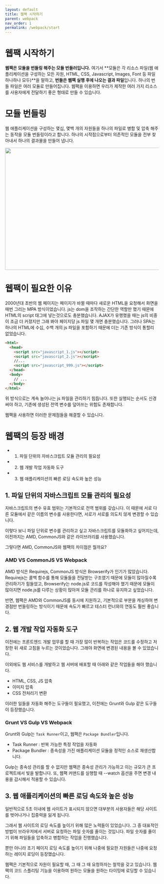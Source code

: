 ```yaml
---
layout: default
title: 웹팩 시작하기
parent: webpack
nav_order: 1
permalink: /webpack/start
---
```


# 웹팩 시작하기
**웹팩은 모듈을 번들링 해주는 모듈 번들러입니다.** 여기서 **모듈은 각 리소스 파일(웹 애플리케이션을 구성하는 모든 자원, HTML, CSS, Javascript, Images, Font 등 파일 하나하나 모두)**을 말하고, **번들은 웹팩 실행 후에 나오는 결과 파일**입니다. 하나의 번들 파일은 여러 모듈로 만들어집니다. 웹팩을 이용하면 우리가 제작한 여러 가지 리소스를 사용자에게 전달하기 좋은 형태로 만들 수 있습니다.

# 모듈 번들링
웹 애플리케이션을 구성하는 몇십, 몇백 개의 자원들을 하나의 파일로 병합 및 압축 해주는 동작을 모듈 번들링이라고 합니다. 하나의 시작점으로부터 의존적인 모듈을 전부 찾아내서 하나의 결과물을 만들어 냅니다.

<img src="https://media.vlpt.us/images/kim-jaemin420/post/5f01d363-e740-47c6-a721-ee5752d72364/image.png" width=600 height=400>

# 웹팩이 필요한 이유
2000년대 초반의 웹 페이지는 페이지가 바뀔 때마다 새로운 HTML을 요청해서 화면을 매번 그리는 MPA 방식이었습니다. js는 dom을 조작하는 간단한 역할만 했기 때문에 HTML의 script 태그에 넣는것으로도 충분했습니다. AJAX가 유행했을 때는 js의 비중이 조금 더 커졌지만 그래 봐야 페이지당 js 파일 몇 개면 충분했습니다. 그러나 SPA는 하나의 HTML에 수십, 수백 개의 js 파일을 포함하기 때문에 더는 기존 방식이 통할리 없었습니다.

``` html
<html>
  <head>
    <script src="javascript_1.js"></script>
    <script src="javascript_2.js"></script>
    //...
    <script src="javascript_999.js"></script>
  </head>
  <body>
    // ...
  </body>
</html>
```
위 방식으로는 계속 늘어나는 js 파일을 관리하기 힘듭니다. 또한 실행되는 순서도 신경 써야 하고, 기존에 생성된 전역 변수를 덮어쓰는 위험도 존재합니다.

웹팩을 사용하면 이러한 문제점들을 해결할 수 있습니다.

# 웹팩의 등장 배경
- 1. 파일 단위의 자바스크립트 모듈 관리의 필요성
- 2. 웹 개발 작업 자동화 도구
- 3. 웹 애플리케이션의 빠른 로딩 속도와 높은 성능

## 1. 파일 단위의 자바스크립트 모듈 관리의 필요성
자바스크립트의 변수 유효 범위는 기본적으로 전역 범위를 갖습니다. 이 때문에 서로 다른 모듈에서 같은 이름의 변수를 사용한다면, 서로가 서로를 의도치 않게 변경할 수 있습니다.

이렇다 보니 파일 단위로 변수를 관리하고 싶고 자바스크립트를 모듈화하고 싶어지는데, 이전까지는 AMD, CommonJS와 같은 라이브러리를 사용했습니다.

그렇다면 AMD, CommonJS와 웹팩의 차이점은 뭘까요?

### AMD VS CommonJS VS Webpack
AMD 방식은 Requirejs, CommonJS 방식은 Browserify가 인기가 많았습니다. Requirejs는 콜백 함수를 통해 모듈들을 전달받는 구조였기 때문에 모듈이 많아질수록 관리하기가 힘들었고, Browserify는 node.js로 코드를 작성해야 했기 때문에 모듈이 많아지면 node.js를 다루는 상황이 많아져 모듈 관리를 하나로 유지하고 싶었습니다.

반면, 웹팩은 AMD와 CommonJS를 동시에 지원하고, 기본적으로 부분을 캐싱하여 변경점만 번들링하는 방식이기 때문에 속도가 빠르고 테스터 런너와의 연동도 훨씬 좋습니다.

## 2. 웹 개발 작업 자동화 도구
이전에는 프론트엔드 개발 업무를 할 때 가장 많이 반복하는 작업은 코드를 수정하고 저장한 뒤 새로 고침을 누르는 것이었습니다. 그래야 화면에 변경된 내용을 볼 수 있었습니다.

이외에도 웹 서비스를 개발하고 웹 서버에 배포할 때 아래와 같은 작업들을 해야 했습니다.
- HTML, CSS, JS 압축
- 이미지 압축
- CSS 전처리기 변환

이러한 일들을 자동화 해주는 도구들이 필요했고, 이전에는 Grunt와 Gulp 같은 도구들이 등장했습니다.

### Grunt VS Gulp VS Webpack
Grunt와 Gulp는 `Task Runner`이고, 웹팩은 `Package Bundler`입니다.
- Task Runner : 반복 가능한 특정 작업을 자동화
- Package Bundler : 종속성을 가진 애플리케이션 모듈을 정적인 소스로 재생산합니다.

Gulp는 종속성 관리를 할 수 없지만 웹팩은 종속성 관리가 가능하고 이는 규모가 큰 프로젝트에서 빛을 발합니다. 또, 웹팩 커맨드를 실행할 때 --watch 옵션을 주면 변경 내용을 감시해서 적용할 수 있습니다.

## 3. 웹 애플리케이션의 빠른 로딩 속도와 높은 성능
일반적으로 5초 이내에 웹 사이트가 표시되지 않으면 대부분의 사용자들은 해당 사이트를 벗어나거나 집중력을 잃게 됩니다.

그래서 웹 사이트의 로딩 속도를 높이기 위해 많은 노력들이 있었습니다. 그 중 대표적인 방법이 브라우저에서 서버로 요청하는 파일 숫자를 줄이는 것입니다. 파일 숫자를 줄이기 위해 파일들을 압축하고 병합하는 작업을 진행했습니다.

뿐만 아니라 초기 페이지 로딩 속도를 높이기 위해 나중에 필요한 자원들은 나중에 요청하는 레이지 로딩이 등장했습니다.

웹팩은 기본적으로 자원이 필요할 때, 그 때 그 때 요청하자는 철학을 갖고 있습니다. 웹팩의 코드 스플리팅 기능을 이용하여 원하는 모듈을 원하는 타이밍에 로딩할 수 있습니다.